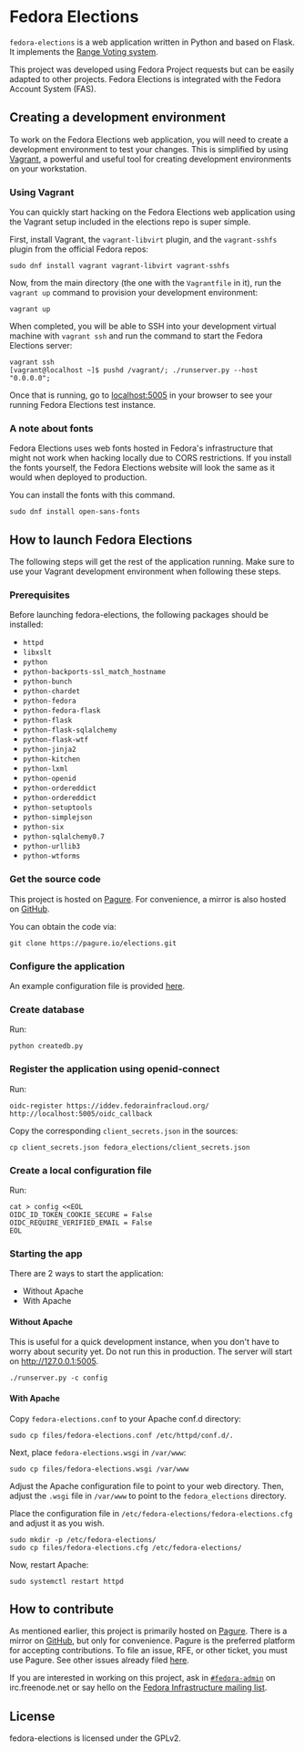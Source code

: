 Fedora Elections
================

`fedora-elections` is a web application written in Python and based on Flask.
It implements the [Range Voting system](http://rangevoting.org "Center for Range Voting").

This project was developed using Fedora Project requests but can be easily
adapted to other projects. Fedora Elections is integrated with the Fedora
Account System (FAS).


## Creating a development environment

To work on the Fedora Elections web application, you will need to create a
development environment to test your changes. This is simplified by using
[Vagrant](https://www.vagrantup.com/ "Vagrant by Hashicorp"), a powerful and
useful tool for creating development environments on your workstation.

### Using Vagrant

You can quickly start hacking on the Fedora Elections web application using the
Vagrant setup included in the elections repo is super simple.

First, install Vagrant, the `vagrant-libvirt` plugin, and the `vagrant-sshfs`
plugin from the official Fedora repos:

```
sudo dnf install vagrant vagrant-libvirt vagrant-sshfs
```

Now, from the main directory (the one with the `Vagrantfile` in it), run the
`vagrant up` command to provision your development environment:

```
vagrant up
```

When completed, you will be able to SSH into your development virtual machine
with `vagrant ssh` and run the command to start the Fedora Elections server:

```
vagrant ssh
[vagrant@localhost ~]$ pushd /vagrant/; ./runserver.py --host "0.0.0.0";
```

Once that is running, go to [localhost:5005](http://localhost:5005/) in your
browser to see your running Fedora Elections test instance.

### A note about fonts

Fedora Elections uses web fonts hosted in Fedora's infrastructure that might
not work when hacking locally due to CORS restrictions. If you install the
fonts yourself, the Fedora Elections website will look the same as it would
when deployed to production.

You can install the fonts with this command.

```
sudo dnf install open-sans-fonts
```


## How to launch Fedora Elections

The following steps will get the rest of the application running. Make sure to
use your Vagrant development environment when following these steps.

### Prerequisites

Before launching fedora-elections, the following packages should be installed:

* `httpd`
* `libxslt`
* `python`
* `python-backports-ssl_match_hostname`
* `python-bunch`
* `python-chardet`
* `python-fedora`
* `python-fedora-flask`
* `python-flask`
* `python-flask-sqlalchemy`
* `python-flask-wtf`
* `python-jinja2`
* `python-kitchen`
* `python-lxml`
* `python-openid`
* `python-ordereddict`
* `python-ordereddict`
* `python-setuptools`
* `python-simplejson`
* `python-six`
* `python-sqlalchemy0.7`
* `python-urllib3`
* `python-wtforms`

### Get the source code

This project is hosted on [Pagure](https://pagure.io/elections "Fedora Infrastructure Elections application").
For convenience, a mirror is also hosted on [GitHub](https://github.com/fedora-infra/elections "fedora-infra/elections: Fedora Infrastructure Elections application").

You can obtain the code via:

```
git clone https://pagure.io/elections.git
```

### Configure the application

An example configuration file is provided [here](https://pagure.io/elections/blob/master/f/files/fedora-elections.cfg "files/fedora-elections.cfg").

### Create database

Run:

```
python createdb.py
```

### Register the application using openid-connect

Run:

```
oidc-register https://iddev.fedorainfracloud.org/ http://localhost:5005/oidc_callback
```

Copy the corresponding ``client_secrets.json`` in the sources:

```
cp client_secrets.json fedora_elections/client_secrets.json
```

### Create a local configuration file

Run:

```
cat > config <<EOL
OIDC_ID_TOKEN_COOKIE_SECURE = False
OIDC_REQUIRE_VERIFIED_EMAIL = False
EOL
```


### Starting the app

There are 2 ways to start the application:

* Without Apache
* With Apache

#### Without Apache

This is useful for a quick development instance, when you don't have to worry
about security yet. Do not run this in production. The server will start on
http://127.0.0.1:5005.

```
./runserver.py -c config
```

#### With Apache

Copy `fedora-elections.conf` to your Apache conf.d directory:

```
sudo cp files/fedora-elections.conf /etc/httpd/conf.d/.
```

Next, place `fedora-elections.wsgi` in `/var/www`:

```
sudo cp files/fedora-elections.wsgi /var/www
```

Adjust the Apache configuration file to point to your web directory. Then,
adjust the `.wsgi` file in `/var/www` to point to the `fedora_elections`
directory.

Place the configuration file in `/etc/fedora-elections/fedora-elections.cfg`
and adjust it as you wish.

```
sudo mkdir -p /etc/fedora-elections/
sudo cp files/fedora-elections.cfg /etc/fedora-elections/
```

Now, restart Apache:

```
sudo systemctl restart httpd
```


## How to contribute

As mentioned earlier, this project is primarily hosted on [Pagure](https://pagure.io/elections "Fedora Infrastructure Elections application").
There is a mirror on [GitHub](https://github.com/fedora-infra/elections "fedora-infra/elections: Fedora Infrastructure Elections application"),
but only for convenience. Pagure is the preferred platform for accepting
contributions. To file an issue, RFE, or other ticket, you must use Pagure. See
other issues already filed [here](https://pagure.io/elections/issues).

If you are interested in working on this project, ask in [`#fedora-admin`](https://webchat.freenode.net/?channels=fedora-admin)
on irc.freenode.net or say hello on the [Fedora Infrastructure mailing list](https://lists.fedoraproject.org/admin/lists/infrastructure@lists.fedoraproject.org/).


## License

fedora-elections is licensed under the GPLv2.
